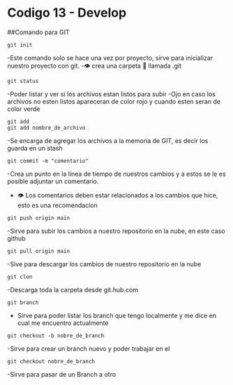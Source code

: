 # Codigo 13 - Develop

##Comando para GIT

```
git init
```

-Este comando solo se hace una vez por proyecto, sirve para inicializar nuestro proyecto con git.
-:eye: crea una carpeta  :file_folder: llamada 
.git

```
git status
```

-Poder listar y ver si los archivos estan listos para subir
-Ojo en caso los archivos no esten listos apareceran de color rojo y cuando esten seran de color verde

```
git add .
git add nombre_de_archivo
```

-Se encarga de agregar los archivos a la memoria de GIT, es decir los guarda en un stash

```
git commit -m "comentario"
```

-Crea un punto en la linea de tiempo de nuestros cambios y a estos se le es posible adjuntar un comentario.

- :eye: Los comentarios deben estar relacionados a los cambios que hice, esto es una recomendacíon

```
git push origin main
```

-Sirve para subir los cambios a nuestro repositorio en la nube, en este caso github

```
git pull origin main
```

-Sive para descargar los cambios de nuestro repositorio en la nube

```
git clon 
```
-Descarga toda la carpeta desde git.hub.com


```
git branch 
```
- Sirve para poder listar los branch que tengo localmente y me dice en cual me encuentro actualmente


```
git checkout -b nobre_de_branch
```
-Sirve para crear un branch nuevo y poder trabajar en el 

```
git checkout nobre_de_branch
```
-Sirve para pasar de un Branch a otro


